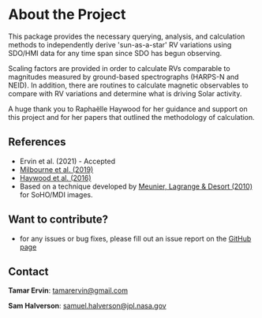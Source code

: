 # About the Project

This package provides the necessary querying, analysis, and calculation
methods to independently derive 'sun-as-a-star' RV variations using SDO/HMI 
data for any time span since SDO has begun observing. 

Scaling factors are provided in order to calculate RVs comparable to magnitudes
measured by ground-based spectrographs (HARPS-N and NEID). In addition, there
are routines to calculate magnetic observables to compare with RV variations and
determine what is driving Solar activity.

A huge thank you to Raphaëlle Haywood for her guidance and support on this
project and for her papers that outlined the methodology of calculation.

## References  

* Ervin et al. (2021) - Accepted  
* [Milbourne et al. (2019)](https://doi.org/10.3847/1538-4357/ab064a)  
* [Haywood et al. (2016)](https://doi.org/10.1093/mnras/stw187)  
* Based on a technique developed by [Meunier, Lagrange & Desort (2010)](https://doi.org/10.1051/0004-6361/200913551) 
  for SoHO/MDI images.  
  
## Want to contribute?  

* for any issues or bug fixes, please fill out an issue report on the [GitHub page](https://github.com/tamarervin/sdo_hmi_rvs/issues)

## Contact

**Tamar Ervin**: <tamarervin@gmail.com>

**Sam Halverson**: <samuel.halverson@jpl.nasa.gov>
